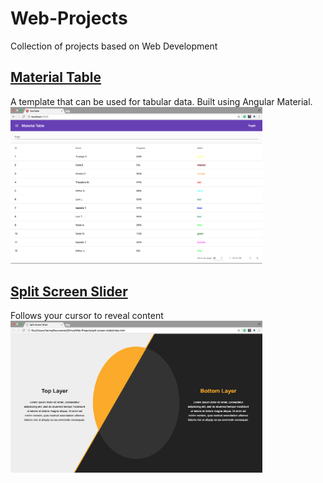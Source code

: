 # Web-Projects
Collection of projects based on Web Development

## [Material Table](https://github.com/A7xSV/Web-Projects/tree/master/Angular/material-table)
A template that can be used for tabular data. Built using Angular Material.
<br>
<img src="https://raw.githubusercontent.com/A7xSV/Web-Projects/master/Screenshots/material%20table.png" width="80%" height="20%">

## [Split Screen Slider](https://github.com/A7xSV/Web-Projects/tree/master/split-screen-slider)
Follows your cursor to reveal content 
<br>
<img src="https://raw.githubusercontent.com/A7xSV/Web-Projects/master/Screenshots/split%20screen%20slider.png" width="80%" height="20%">
